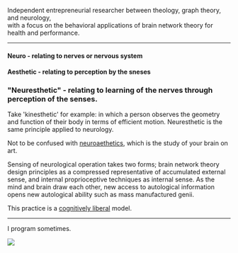<p>
  Independent entrepreneurial researcher between theology, graph theory, and neurology,</br>
with a focus on the behavioral applications of brain network theory for health and performance.</br>
</p>

---

#### Neuro - relating to nerves or nervous system
#### Aesthetic - relating to perception by the sneses
### "Neuresthetic" - relating to learning of the nerves through perception of the senses.

Take 'kinesthetic' for example: in which a person observes the geometry and function of their body in terms of efficient motion. Neuresthetic is the same principle applied to neurology.</br>

Not to be confused with [neuroaethetics](https://www.ncbi.nlm.nih.gov/pmc/articles/PMC7075503/), which is the study of your brain on art.</br>

Sensing of neurological operation takes two forms; brain network theory design principles as a compressed representative of accumulated external sense, and internal proprioceptive techniques as internal sense. As the mind and brain draw each other, new access to autological information opens new autological ability such as mass manufactured genii.</br>

This practice is a [cognitively liberal](https://plato.stanford.edu/entries/neuroethics/#CognLibe) model.

---
I program sometimes.
<!-- [<img src="https://www.codewars.com/users/neuresthetics/badges/large">](https://www.codewars.com/users/neuresthetics) -->
[<img src="https://www.codewars.com/users/neuresthetics/badges/micro">](https://www.codewars.com/users/neuresthetics)
